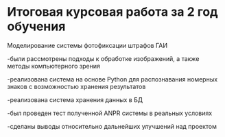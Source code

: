 # Итоговая курсовая работа за 2 год обучения

Моделирование системы фотофиксации штрафов ГАИ

-были рассмотрены подходы к обработке изображений, а также методы компьютерного зрения

-реализована система на основе Python для распознавания номерных знаков с возможностью хранения результатов

-реализована система хранения данных в БД

-был проведен тест полученной ANPR системы в реальных условиях

-сделаны выводы относительно дальнейших улучшений над проектом
